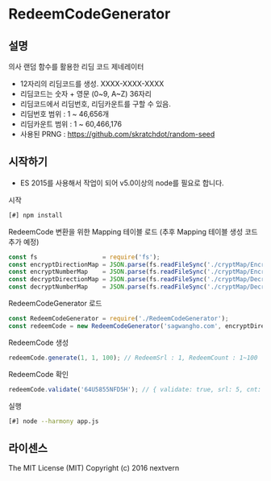 # RedeemCodeGenerator
## 설명
의사 랜덤 함수를 활용한 리딤 코드 제네레이터

* 12자리의 리딤코드를 생성. XXXX-XXXX-XXXX
* 리딤코드는 숫자 + 영문 (0~9, A~Z) 36자리
* 리딤코드에서 리딤번호, 리딤카운트를 구할 수 있음.
* 리딤번호 범위 : 1 ~ 46,656개
* 리딤카운트 범위 : 1 ~ 60,466,176
* 사용된 PRNG : https://github.com/skratchdot/random-seed

## 시작하기

* ES 2015를 사용해서 작업이 되어 v5.0이상의 node를 필요로 합니다.

시작
```bash
[#] npm install
```

RedeemCode 변환을 위한 Mapping 테이블 로드 (추후 Mapping 테이블 생성 코드 추가 예정)
```javascript
const fs                  = require('fs');
const encryptDirectionMap = JSON.parse(fs.readFileSync('./cryptMap/EncryptDirectionMap.json'));
const encryptNumberMap    = JSON.parse(fs.readFileSync('./cryptMap/EncryptNumberMap.json'));
const decryptDirectionMap = JSON.parse(fs.readFileSync('./cryptMap/DecryptDirectionMap.json'));
const decryptNumberMap    = JSON.parse(fs.readFileSync('./cryptMap/DecryptNumberMap.json'));
```

RedeemCodeGenerator 로드
```javascript
const RedeemCodeGenerator = require('./RedeemCodeGenerator');
const redeemCode = new RedeemCodeGenerator('sagwangho.com', encryptDirectionMap, encryptNumberMap, decryptDirectionMap, decryptNumberMap);
```

RedeemCode 생성
```javascript
redeemCode.generate(1, 1, 100); // RedeemSrl : 1, RedeemCount : 1~100
```

RedeemCode 확인
```javascript
redeemCode.validate('64U5855NFD5H'); // { validate: true, srl: 5, cnt: 1 }
```

실행
```bash
[#] node --harmony app.js
```

## 라이센스
The MIT License (MIT) Copyright (c) 2016 nextvern